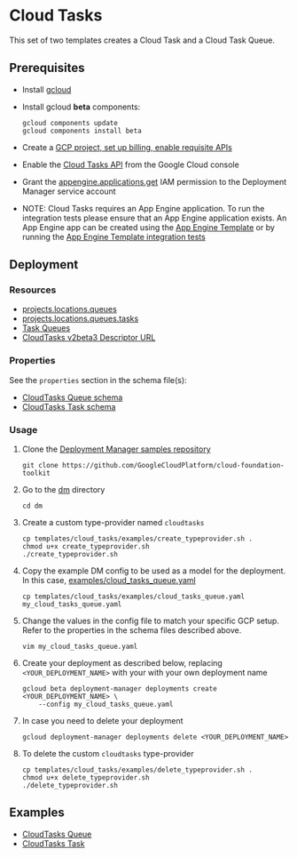 # Cloud Tasks

This set of two templates creates a Cloud Task and a Cloud Task Queue.

## Prerequisites

- Install [gcloud](https://cloud.google.com/sdk)
- Install gcloud **beta** components:

  ```(shell)
  gcloud components update
  gcloud components install beta
  ```

- Create a [GCP project, set up billing, enable requisite APIs](../project/README.md)
- Enable the [Cloud Tasks API](https://console.cloud.google.com/apis/library/cloudtasks.googleapis.com)
  from the Google Cloud console
- Grant the [appengine.applications.get](https://cloud.google.com/appengine/docs/admin-api/access-control)
  IAM permission to the Deployment Manager service account
- NOTE: Cloud Tasks requires an App Engine application. To run the integration tests
  please ensure that an App Engine application exists. An App Engine app can be created using the [App Engine Template](../app_engine) or by running the [App Engine Template integration tests](../app_engine/tests/integration)

## Deployment

### Resources

- [projects.locations.queues](https://cloud.google.com/tasks/docs/reference/rest/v2beta3/projects.locations.queues)
- [projects.locations.queues.tasks](https://cloud.google.com/tasks/docs/reference/rest/v2beta3/projects.locations.queues.tasks)
- [Task Queues](https://cloud.google.com/appengine/docs/standard/python/taskqueue/)
- [CloudTasks v2beta3 Descriptor URL](https://cloudtasks.googleapis.com/$discovery/rest?version=v2beta3)

### Properties

See the `properties` section in the schema file(s):

- [CloudTasks Queue schema](queue.py.schema)
- [CloudTasks Task schema](task.py.schema)

### Usage

1. Clone the [Deployment Manager samples repository](https://github.com/GoogleCloudPlatform/cloud-foundation-toolkit)

   ```(shell)
   git clone https://github.com/GoogleCloudPlatform/cloud-foundation-toolkit
   ```

2. Go to the [dm](../../) directory

   ```(shell)
   cd dm
   ```

3. Create a custom type-provider named `cloudtasks`

   ```(shell)
   cp templates/cloud_tasks/examples/create_typeprovider.sh .
   chmod u+x create_typeprovider.sh
   ./create_typeprovider.sh
   ```

4. Copy the example DM config to be used as a model for the deployment. In this case, [examples/cloud\_tasks\_queue.yaml](examples/cloud_tasks_queue.yaml)

   ```(shell)
   cp templates/cloud_tasks/examples/cloud_tasks_queue.yaml my_cloud_tasks_queue.yaml
   ```

5. Change the values in the config file to match your specific GCP setup.
   Refer to the properties in the schema files described above.

   ```(shell)
   vim my_cloud_tasks_queue.yaml
   ```

6. Create your deployment as described below, replacing `<YOUR_DEPLOYMENT_NAME>`
   with your with your own deployment name

   ```(shell)
   gcloud beta deployment-manager deployments create <YOUR_DEPLOYMENT_NAME> \
       --config my_cloud_tasks_queue.yaml
   ```

7. In case you need to delete your deployment

   ```(shell)
   gcloud deployment-manager deployments delete <YOUR_DEPLOYMENT_NAME>
   ```

8. To delete the custom `cloudtasks` type-provider

   ```(shell)
   cp templates/cloud_tasks/examples/delete_typeprovider.sh .
   chmod u+x delete_typeprovider.sh
   ./delete_typeprovider.sh
   ```

## Examples

- [CloudTasks Queue](examples/cloud_tasks_queue.yaml)
- [CloudTasks Task](examples/cloud_tasks_task.yaml)
